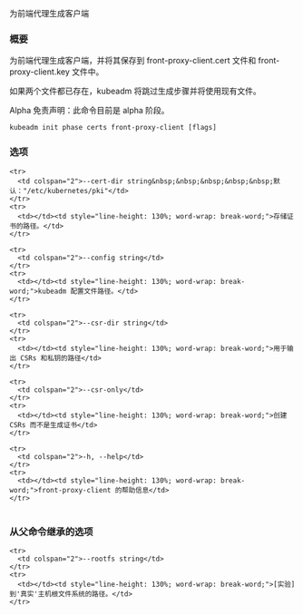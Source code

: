为前端代理生成客户端
<!--
Generates the client for the front proxy
-->

<!--
### Synopsis
-->

### 概要

<!--
Generates the client for the front proxy, and saves them into front-proxy-client.cert and front-proxy-client.key files. 

If both files already exist, kubeadm skips the generation step and existing files will be used. 

Alpha Disclaimer: this command is currently alpha.
-->
为前端代理生成客户端，并将其保存到 front-proxy-client.cert 文件和 front-proxy-client.key 文件中。

如果两个文件都已存在，kubeadm 将跳过生成步骤并将使用现有文件。

Alpha 免责声明：此命令目前是 alpha 阶段。

```
kubeadm init phase certs front-proxy-client [flags]
```

<!--
### Options
-->

### 选项

<table style="width: 100%; table-layout: fixed;">
  <colgroup>
    <col span="1" style="width: 10px;" />
    <col span="1" />
  </colgroup>
  <tbody>

<!--
    <tr>
      <td colspan="2">--cert-dir string&nbsp;&nbsp;&nbsp;&nbsp;&nbsp;Default: "/etc/kubernetes/pki"</td>
    </tr>
    <tr>
      <td></td><td style="line-height: 130%; word-wrap: break-word;">The path where to save and store the certificates.</td>
    </tr>
-->
    <tr>
      <td colspan="2">--cert-dir string&nbsp;&nbsp;&nbsp;&nbsp;&nbsp;默认："/etc/kubernetes/pki"</td>
    </tr>
    <tr>
      <td></td><td style="line-height: 130%; word-wrap: break-word;">存储证书的路径。</td>
    </tr>

<!--
    <tr>
      <td colspan="2">--config string</td>
    </tr>
    <tr>
      <td></td><td style="line-height: 130%; word-wrap: break-word;">Path to a kubeadm configuration file.</td>
    </tr>
-->
    <tr>
      <td colspan="2">--config string</td>
    </tr>
    <tr>
      <td></td><td style="line-height: 130%; word-wrap: break-word;">kubeadm 配置文件路径。</td>
    </tr>

<!--
    <tr>
      <td colspan="2">--csr-dir string</td>
    </tr>
    <tr>
      <td></td><td style="line-height: 130%; word-wrap: break-word;">The path to output the CSRs and private keys to</td>
    </tr>
-->
    <tr>
      <td colspan="2">--csr-dir string</td>
    </tr>
    <tr>
      <td></td><td style="line-height: 130%; word-wrap: break-word;">用于输出 CSRs 和私钥的路径</td>
    </tr>

<!--
    <tr>
      <td colspan="2">--csr-only</td>
    </tr>
    <tr>
      <td></td><td style="line-height: 130%; word-wrap: break-word;">Create CSRs instead of generating certificates</td>
    </tr>
-->
    <tr>
      <td colspan="2">--csr-only</td>
    </tr>
    <tr>
      <td></td><td style="line-height: 130%; word-wrap: break-word;">创建 CSRs 而不是生成证书</td>
    </tr>

<!--
    <tr>
      <td colspan="2">-h, --help</td>
    </tr>
    <tr>
      <td></td><td style="line-height: 130%; word-wrap: break-word;">help for front-proxy-client</td>
    </tr>
-->
    <tr>
      <td colspan="2">-h, --help</td>
    </tr>
    <tr>
      <td></td><td style="line-height: 130%; word-wrap: break-word;">front-proxy-client 的帮助信息</td>
    </tr>

  </tbody>
</table>



<!--
### Options inherited from parent commands
-->

### 从父命令继承的选项

<table style="width: 100%; table-layout: fixed;">
  <colgroup>
    <col span="1" style="width: 10px;" />
    <col span="1" />
  </colgroup>
  <tbody>

<!--
<td></td><td style="line-height: 130%; word-wrap: break-word;">[EXPERIMENTAL] The path to the 'real' host root filesystem.</td>
-->

    <tr>
      <td colspan="2">--rootfs string</td>
    </tr>
    <tr>
      <td></td><td style="line-height: 130%; word-wrap: break-word;">[实验] 到'真实'主机根文件系统的路径。</td>
    </tr>


  </tbody>
</table>



